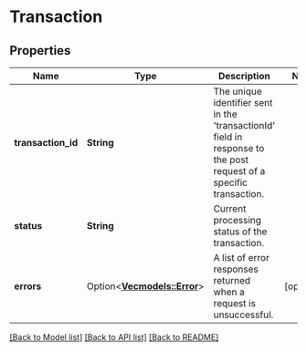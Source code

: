 # Transaction

## Properties

Name | Type | Description | Notes
------------ | ------------- | ------------- | -------------
**transaction_id** | **String** | The unique identifier sent in the 'transactionId' field in response to the post request of a specific transaction. | 
**status** | **String** | Current processing status of the transaction. | 
**errors** | Option<[**Vec<models::Error>**](Error.md)> | A list of error responses returned when a request is unsuccessful. | [optional]

[[Back to Model list]](../README.md#documentation-for-models) [[Back to API list]](../README.md#documentation-for-api-endpoints) [[Back to README]](../README.md)



